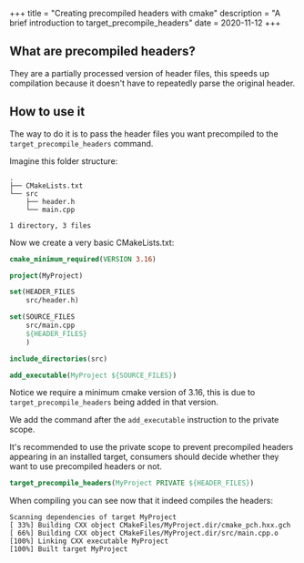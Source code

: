 +++
title = "Creating precompiled headers with cmake"
description = "A brief introduction to target_precompile_headers"
date = 2020-11-12
+++

## What are precompiled headers?
They are a partially processed version of header files, this speeds up compilation because it doesn't have to repeatedly parse the original header.

## How to use it

The way to do it is to pass the header files you want precompiled to the `target_precompile_headers` command.

Imagine this folder structure:

```
.
├── CMakeLists.txt
└── src
    ├── header.h
    └── main.cpp

1 directory, 3 files
```

Now we create a very basic CMakeLists.txt:

```cmake
cmake_minimum_required(VERSION 3.16)

project(MyProject)

set(HEADER_FILES
	src/header.h)

set(SOURCE_FILES
	src/main.cpp
	${HEADER_FILES}
	)

include_directories(src)

add_executable(MyProject ${SOURCE_FILES})
```

Notice we require a minimum cmake version of 3.16, this is due to `target_precompile_headers` being added in that version.

We add the command after the `add_executable` instruction to the private scope.

It's recommended to use the private scope to prevent precompiled headers appearing in an installed target, consumers should decide whether they want to use precompiled headers or not.

```cmake
target_precompile_headers(MyProject PRIVATE ${HEADER_FILES})
```

When compiling you can see now that it indeed compiles the headers:

```
Scanning dependencies of target MyProject
[ 33%] Building CXX object CMakeFiles/MyProject.dir/cmake_pch.hxx.gch
[ 66%] Building CXX object CMakeFiles/MyProject.dir/src/main.cpp.o
[100%] Linking CXX executable MyProject
[100%] Built target MyProject
```
